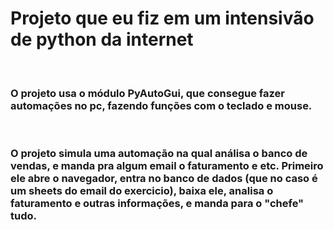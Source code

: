 <h1>Projeto que eu fiz em um intensivão de python da internet</h1>
<br>

<h3>O projeto usa o módulo PyAutoGui, que consegue fazer automações no pc, fazendo funções com o teclado e mouse.</h3>

<br>

<h3>O projeto simula uma automação na qual análisa o banco de vendas, e manda pra algum email o faturamento e etc.
Primeiro ele abre o navegador, entra no banco de dados (que no caso é um sheets do email do exercicio), baixa ele, analisa o faturamento e outras informações, e manda para o "chefe" tudo.</h3>
